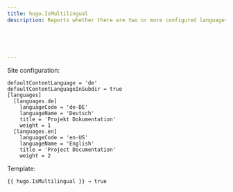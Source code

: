 ```yaml
---
title: hugo.IsMultilingual
description: Reports whether there are two or more configured languages.



  

---
```




Site configuration:

```{{< code-toggle file=hugo >}}
defaultContentLanguage = 'de'
defaultContentLanguageInSubdir = true
[languages]
  [languages.de]
    languageCode = 'de-DE'
    languageName = 'Deutsch'
    title = 'Projekt Dokumentation'
    weight = 1
  [languages.en]
    languageCode = 'en-US'
    languageName = 'English'
    title = 'Project Documentation'
    weight = 2
```

Template:

```go-html-template
{{ hugo.IsMultilingual }} → true
```
